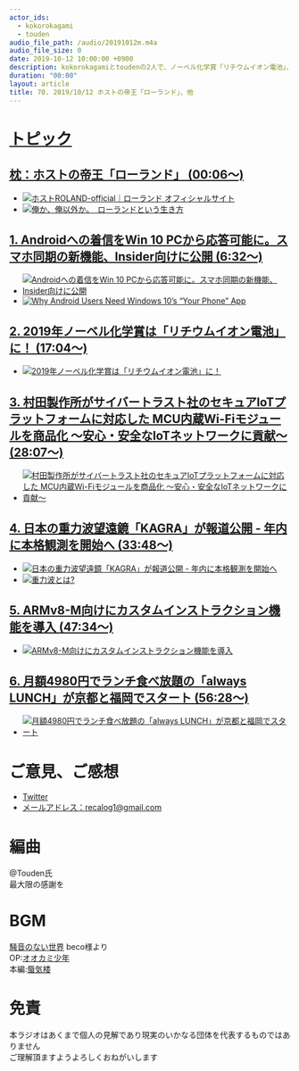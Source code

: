 ```yaml
---
actor_ids:
  - kokorokagami
  - touden
audio_file_path: /audio/20191012m.m4a
audio_file_size: 0
date: 2019-10-12 10:00:00 +0900
description: kokorokagamiとtoudenの2人で、ノーベル化学賞「リチウムイオン電池」、日本の重力波望遠鏡「KAGRA」　などについて話しました。
duration: "00:00"
layout: article
title: 70. 2019/10/12 ホストの帝王「ローランド」、他
---
```

# <u>トピック</u>

## <u>[枕：ホストの帝王「ローランド」](http://roland-official.com/) (00:06～)</u>

- [![ホストROLAND-official｜ローランド オフィシャルサイト](http://roland-official.com/wp-content/uploads/slider2/roland00_e1.jpeg)](http://roland-official.com/)
- [![俺か、俺以外か。　ローランドという生き方](https://images-fe.ssl-images-amazon.com/images/I/41spAZy8tmL.jpg)](https://www.amazon.co.jp/dp/B07PGLYCXY/)

## <u>[1. Androidへの着信をWin 10 PCから応答可能に。スマホ同期の新機能、Insider向けに公開](https://japanese.engadget.com/2019/10/09/android-win-10-pc-insider/) (6:32～)</u>

- [![Androidへの着信をWin 10 PCから応答可能に。スマホ同期の新機能、Insider向けに公開](https://o.aolcdn.com/images/dims?resize=2000%2C2000%2Cshrink&image_uri=https%3A%2F%2Fs.yimg.com%2Fos%2Fcreatr-uploaded-images%2F2019-10%2Fae245450-ea3a-11e9-affd-07122bc7a2d1&client=a1acac3e1b3290917d92&signature=fd657f19dac85a5e3ee185156932d3d8f2e5a406)](https://japanese.engadget.com/2019/10/09/android-win-10-pc-insider/)
- [![Why Android Users Need Windows 10’s “Your Phone” App](https://www.howtogeek.com/wp-content/uploads/2019/05/YourPhone-Hero.jpg.pagespeed.ce.CSb0VoRS1N.jpg)](https://www.howtogeek.com/413566/why-android-users-need-windows-10s-your-phone-app/)

## <u>[2. 2019年ノーベル化学賞は「リチウムイオン電池」に！](https://www.chem-station.com/blog/2019/10/nobelchem2019.html) (17:04～)</u>

- [![2019年ノーベル化学賞は「リチウムイオン電池」に！](https://i0.wp.com/assets.chem-station.com/uploads/2019/10/2019-10-09_21h26_51.png?resize=660%2C400&ssl=1)](https://www.chem-station.com/blog/2019/10/nobelchem2019.html)

## <u>[3. 村田製作所がサイバートラスト社のセキュアIoTプラットフォームに対応した MCU内蔵Wi-Fiモジュールを商品化 〜安心・安全なIoTネットワークに貢献〜](https://www.murata.com/ja-jp/products/info/connectivitymodule/type1kr-1ks/2019/1009) (28:07～)</u>

- [![村田製作所がサイバートラスト社のセキュアIoTプラットフォームに対応した MCU内蔵Wi-Fiモジュールを商品化 〜安心・安全なIoTネットワークに貢献〜](https://www.murata.com/-/media/webrenewal/products/info/connectivitymodule/type1kr-1ks/2019/1009/1009_img0001.ashx?h=202&la=ja-JP&mw=320&w=320)](https://www.murata.com/ja-jp/products/info/connectivitymodule/type1kr-1ks/2019/1009)

## <u>[4. 日本の重力波望遠鏡「KAGRA」が報道公開 - 年内に本格観測を開始へ](https://news.mynavi.jp/article/20191004-904387/) (33:48～)</u>

- [![日本の重力波望遠鏡「KAGRA」が報道公開 - 年内に本格観測を開始へ](https://news.mynavi.jp/article/20191004-904387/images/001.jpg)](https://news.mynavi.jp/article/20191004-904387/)
- [![重力波とは?](https://gwcenter.icrr.u-tokyo.ac.jp/wp-content/uploads/2011/02/GravityAndGW-650x145.jpg)](https://gwcenter.icrr.u-tokyo.ac.jp/plan/aboutu-gw)

## <u>[5. ARMv8-M向けにカスタムインストラクション機能を導入](https://jp.techcrunch.com/2019/10/09/2019-10-08-arm-brings-custom-instructions-to-its-embedded-cpus/) (47:34～)</u>

- [![ARMv8-M向けにカスタムインストラクション機能を導入](https://techcrunch.com/wp-content/uploads/2019/10/arm_instructions.png)](https://jp.techcrunch.com/2019/10/09/2019-10-08-arm-brings-custom-instructions-to-its-embedded-cpus/)

## <u>[6. 月額4980円でランチ食べ放題の「always LUNCH」が京都と福岡でスタート](https://jp.techcrunch.com/2019/10/01/always-lunch/) (56:28～)</u>

- [![月額4980円でランチ食べ放題の「always LUNCH」が京都と福岡でスタート](https://techcrunchjp.files.wordpress.com/2019/10/d45771-9-184637-0.jpg?w=650)](https://jp.techcrunch.com/2019/10/01/always-lunch/)


# ご意見、ご感想
- [Twitter](https://twitter.com/recalog1)
- [メールアドレス：recalog1@gmail.com](recalog1@gmail.com)

# 編曲

@Touden氏  
最大限の感謝を  

# BGM

[騒音のない世界](http://noiselessworld.net/) beco様より  
OP:[オオカミ少年](https://soundcloud.com/baron1_3/wolfboy)  
本編:[蜃気楼](https://soundcloud.com/baron1_3/shinkirou)  

# 免責

本ラジオはあくまで個人の見解であり現実のいかなる団体を代表するものではありません  
ご理解頂ますようよろしくおねがいします  